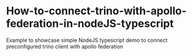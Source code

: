 # How-to-connect-trino-with-apollo-federation-in-nodeJS-typescript
Example to showcase simple NodeJS typescript demo to connect preconfigured trino client with apollo federation
